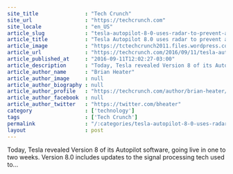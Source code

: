```yaml
---
site_title               : "Tech Crunch"
site_url                 : "https://techcrunch.com"
site_locale              : "en_US"
article_slug             : "tesla-autopilot-8-0-uses-radar-to-prevent-accidents-like-the-fatal-model-s-crash"
article_title            : "Tesla Autopilot 8.0 uses radar to prevent accidents like the fatal Model S crash"
article_image            : "https://tctechcrunch2011.files.wordpress.com/2016/06/screen-shot-2016-06-30-at-4-58-21-pm.png?w=764&h=400&crop=1"
article_url              : "https://techcrunch.com/2016/09/11/tesla-autopilot-8-0-uses-radar-to-prevent-accidents-like-the-fatal-model-s-crash/"
article_published_at     : "2016-09-11T12:02:27-03:00"
article_description      : "Today, Tesla revealed Version 8 of its Autopilot software, going live in one to two weeks. Version 8.0 includes updates to the signal processing tech used to..."
article_author_name      : "Brian Heater"
article_author_image     : null
article_author_biography : null
article_author_profile   : "https://techcrunch.com/author/brian-heater/"
article_author_facebook  : null
article_author_twitter   : "https://twitter.com/bheater"
category                 : ['technology']
tags                     : ['Tech Crunch']
permalink                : "/:categories/tesla-autopilot-8-0-uses-radar-to-prevent-accidents-like-the-fatal-model-s-crash/"
layout                   : post
---
```


Today, Tesla revealed Version 8 of its Autopilot software, going live in one to two weeks. Version 8.0 includes updates to the signal processing tech used to...
